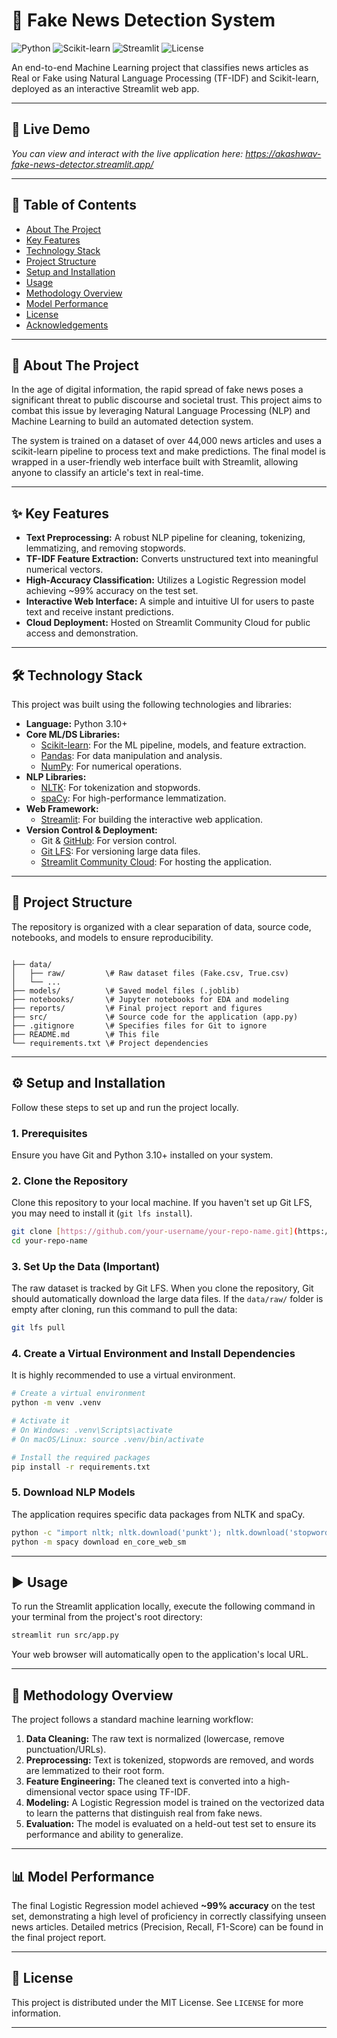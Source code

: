 
# 📰 Fake News Detection System

![Python](https://img.shields.io/badge/Python-3.10+-blue?style=for-the-badge&logo=python)
![Scikit-learn](https://img.shields.io/badge/Scikit--learn-0.24.2-orange?style=for-the-badge&logo=scikit-learn)
![Streamlit](https://img.shields.io/badge/Streamlit-1.26.0-red?style=for-the-badge&logo=streamlit)
![License](https://img.shields.io/badge/License-MIT-green.svg?style=for-the-badge)

An end-to-end Machine Learning project that classifies news articles as Real or Fake using Natural Language Processing (TF-IDF) and Scikit-learn, deployed as an interactive Streamlit web app.

***

## 🚀 Live Demo



*You can view and interact with the live application here: https://akashwav-fake-news-detector.streamlit.app/*

***

## 📖 Table of Contents

* [About The Project](#about-the-project)
* [Key Features](#-key-features)
* [Technology Stack](#-technology-stack)
* [Project Structure](#-project-structure)
* [Setup and Installation](#-setup-and-installation)
* [Usage](#-usage)
* [Methodology Overview](#-methodology-overview)
* [Model Performance](#-model-performance)
* [License](#-license)
* [Acknowledgements](#-acknowledgements)

***

## 🎯 About The Project

In the age of digital information, the rapid spread of fake news poses a significant threat to public discourse and societal trust. This project aims to combat this issue by leveraging Natural Language Processing (NLP) and Machine Learning to build an automated detection system.

The system is trained on a dataset of over 44,000 news articles and uses a scikit-learn pipeline to process text and make predictions. The final model is wrapped in a user-friendly web interface built with Streamlit, allowing anyone to classify an article's text in real-time.

***

## ✨ Key Features

* **Text Preprocessing:** A robust NLP pipeline for cleaning, tokenizing, lemmatizing, and removing stopwords.
* **TF-IDF Feature Extraction:** Converts unstructured text into meaningful numerical vectors.
* **High-Accuracy Classification:** Utilizes a Logistic Regression model achieving ~99% accuracy on the test set.
* **Interactive Web Interface:** A simple and intuitive UI for users to paste text and receive instant predictions.
* **Cloud Deployment:** Hosted on Streamlit Community Cloud for public access and demonstration.

***

## 🛠️ Technology Stack

This project was built using the following technologies and libraries:

* **Language:** Python 3.10+
* **Core ML/DS Libraries:**
    * [Scikit-learn](https://scikit-learn.org/): For the ML pipeline, models, and feature extraction.
    * [Pandas](https://pandas.pydata.org/): For data manipulation and analysis.
    * [NumPy](https://numpy.org/): For numerical operations.
* **NLP Libraries:**
    * [NLTK](https://www.nltk.org/): For tokenization and stopwords.
    * [spaCy](https://spacy.io/): For high-performance lemmatization.
* **Web Framework:**
    * [Streamlit](https://streamlit.io/): For building the interactive web application.
* **Version Control & Deployment:**
    * Git & [GitHub](https://github.com/): For version control.
    * [Git LFS](https://git-lfs.com/): For versioning large data files.
    * [Streamlit Community Cloud](https://streamlit.io/cloud): For hosting the application.

***

## 📁 Project Structure

The repository is organized with a clear separation of data, source code, notebooks, and models to ensure reproducibility.

```

├── data/
│   ├── raw/         \# Raw dataset files (Fake.csv, True.csv)
│   └── ...
├── models/          \# Saved model files (.joblib)
├── notebooks/       \# Jupyter notebooks for EDA and modeling
├── reports/         \# Final project report and figures
├── src/             \# Source code for the application (app.py)
├── .gitignore       \# Specifies files for Git to ignore
├── README.md        \# This file
└── requirements.txt \# Project dependencies

````

***

## ⚙️ Setup and Installation

Follow these steps to set up and run the project locally.

### 1. Prerequisites
Ensure you have Git and Python 3.10+ installed on your system.

### 2. Clone the Repository
Clone this repository to your local machine. If you haven't set up Git LFS, you may need to install it (`git lfs install`).
```bash
git clone [https://github.com/your-username/your-repo-name.git](https://github.com/your-username/your-repo-name.git)
cd your-repo-name
````

### 3\. Set Up the Data (Important)

The raw dataset is tracked by Git LFS. When you clone the repository, Git should automatically download the large data files. If the `data/raw/` folder is empty after cloning, run this command to pull the data:

```bash
git lfs pull
```

### 4\. Create a Virtual Environment and Install Dependencies

It is highly recommended to use a virtual environment.

```bash
# Create a virtual environment
python -m venv .venv

# Activate it
# On Windows: .venv\Scripts\activate
# On macOS/Linux: source .venv/bin/activate

# Install the required packages
pip install -r requirements.txt
```

### 5\. Download NLP Models

The application requires specific data packages from NLTK and spaCy.

```bash
python -c "import nltk; nltk.download('punkt'); nltk.download('stopwords')"
python -m spacy download en_core_web_sm
```

-----

## ▶️ Usage

To run the Streamlit application locally, execute the following command in your terminal from the project's root directory:

```bash
streamlit run src/app.py
```

Your web browser will automatically open to the application's local URL.

-----

## 🔬 Methodology Overview

The project follows a standard machine learning workflow:

1.  **Data Cleaning:** The raw text is normalized (lowercase, remove punctuation/URLs).
2.  **Preprocessing:** Text is tokenized, stopwords are removed, and words are lemmatized to their root form.
3.  **Feature Engineering:** The cleaned text is converted into a high-dimensional vector space using TF-IDF.
4.  **Modeling:** A Logistic Regression model is trained on the vectorized data to learn the patterns that distinguish real from fake news.
5.  **Evaluation:** The model is evaluated on a held-out test set to ensure its performance and ability to generalize.

-----

## 📊 Model Performance

The final Logistic Regression model achieved **\~99% accuracy** on the test set, demonstrating a high level of proficiency in correctly classifying unseen news articles. Detailed metrics (Precision, Recall, F1-Score) can be found in the final project report.

-----

## 📄 License

This project is distributed under the MIT License. See `LICENSE` for more information.

-----

<!-- end list -->

```
```